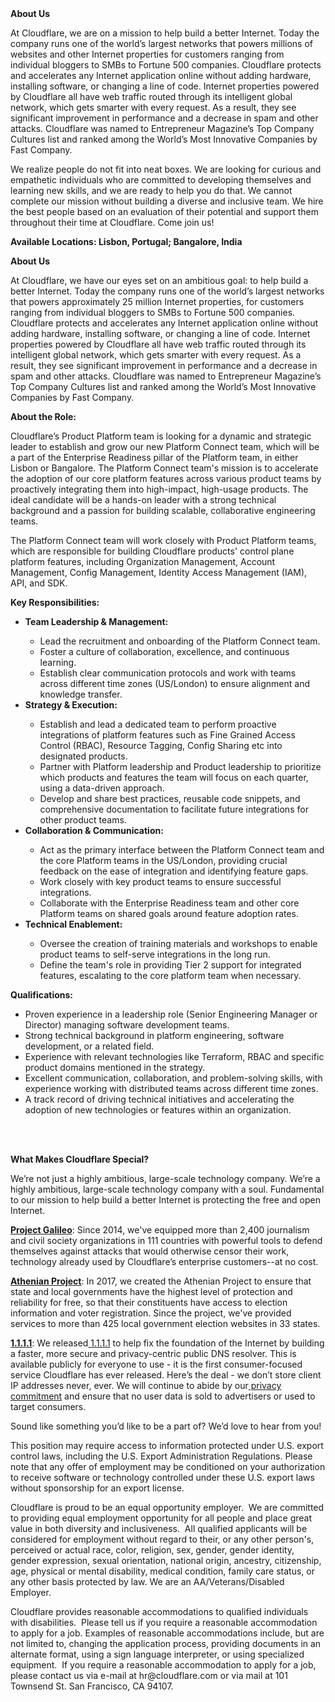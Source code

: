 <div class="content-intro">
	<div><strong>About Us</strong></div>
	<div>
		<p>At Cloudflare, we are on a mission to help build a better Internet. Today the company runs one of the world’s largest networks that powers millions of websites and other Internet properties for customers ranging from individual bloggers to SMBs to Fortune 500 companies. Cloudflare protects and accelerates any Internet application online without adding hardware, installing software, or changing a line of code. Internet properties powered by Cloudflare all have web traffic routed through its intelligent global network, which gets smarter with every request. As a result, they see significant improvement in performance and a decrease in spam and other attacks. Cloudflare was named to Entrepreneur Magazine’s Top Company Cultures list and ranked among the World’s Most Innovative Companies by Fast Company.&nbsp;</p>
		<p><span style="font-weight: 400;">We realize people do not fit into neat boxes. We are looking for curious and empathetic individuals who are committed to developing themselves and learning new skills, and we are ready to help you do that. We cannot complete our mission without building a diverse and inclusive team. We hire the best people based on an evaluation of their potential and support them throughout their time at Cloudflare. Come join us!&nbsp;</span></p>
	</div>
</div>
<p><strong>Available Locations: Lisbon, Portugal; Bangalore, India</strong></p>
<p><strong>About Us</strong></p>
<p>At Cloudflare, we have our eyes set on an ambitious goal: to help build a better Internet. Today the company runs one of the world’s largest networks that powers approximately 25 million Internet properties, for customers ranging from individual bloggers to SMBs to Fortune 500 companies. Cloudflare protects and accelerates any Internet application online without adding hardware, installing software, or changing a line of code. Internet properties powered by Cloudflare all have web traffic routed through its intelligent global network, which gets smarter with every request. As a result, they see significant improvement in performance and a decrease in spam and other attacks. Cloudflare was named to Entrepreneur Magazine’s Top Company Cultures list and ranked among the World’s Most Innovative Companies by Fast Company.&nbsp;</p>
<p><strong>About the Role:</strong></p>
<p>Cloudflare’s Product Platform team is looking for a dynamic and strategic leader to establish and grow our new Platform Connect team, which will be a part of the Enterprise Readiness pillar of the Platform team, in either Lisbon or Bangalore. The Platform Connect team's mission is to accelerate the adoption of our core platform features across various product teams by proactively integrating them into high-impact, high-usage products. The ideal candidate will be a hands-on leader with a strong technical background and a passion for building scalable, collaborative engineering teams.</p>
<p>The Platform Connect team will work closely with Product Platform teams, which are responsible for building Cloudflare products' control plane platform features, including Organization Management, Account Management, Config Management, Identity Access Management (IAM), API, and SDK.</p>
<p><strong>Key Responsibilities:</strong></p>
<ul>
	<li><strong>Team Leadership &amp; Management:</strong></li>
	<ul>
		<li>Lead the recruitment and onboarding of the Platform Connect team.</li>
		<li>Foster a culture of collaboration, excellence, and continuous learning.</li>
		<li>Establish clear communication protocols and work with teams across different time zones (US/London) to ensure alignment and knowledge transfer.</li>
	</ul>
	<li><strong>Strategy &amp; Execution:</strong></li>
	<ul>
		<li>Establish and lead a dedicated team to perform proactive integrations of platform features such as Fine Grained Access Control (RBAC), Resource Tagging, Config Sharing etc into designated products.</li>
		<li>Partner with Platform leadership and Product leadership to prioritize which products and features the team will focus on each quarter, using a data-driven approach.</li>
		<li>Develop and share best practices, reusable code snippets, and comprehensive documentation to facilitate future integrations for other product teams.</li>
	</ul>
	<li><strong>Collaboration &amp; Communication:</strong></li>
	<ul>
		<li>Act as the primary interface between the Platform Connect team and the core Platform teams in the US/London, providing crucial feedback on the ease of integration and identifying feature gaps.</li>
		<li>Work closely with key product teams to ensure successful integrations.</li>
		<li>Collaborate with the Enterprise Readiness team and other core Platform teams on shared goals around feature adoption rates.</li>
	</ul>
	<li><strong>Technical Enablement:</strong></li>
	<ul>
		<li>Oversee the creation of training materials and workshops to enable product teams to self-serve integrations in the long run.</li>
		<li>Define the team's role in providing Tier 2 support for integrated features, escalating to the core platform team when necessary.</li>
	</ul>
</ul>
<p><strong>Qualifications:</strong></p>
<ul>
	<li>Proven experience in a leadership role (Senior Engineering Manager or Director) managing software development teams.</li>
	<li>Strong technical background in platform engineering, software development, or a related field.</li>
	<li>Experience with relevant technologies like Terraform, RBAC and specific product domains mentioned in the strategy.</li>
	<li>Excellent communication, collaboration, and problem-solving skills, with experience working with distributed teams across different time zones.</li>
	<li>A track record of driving technical initiatives and accelerating the adoption of new technologies or features within an organization.</li>
</ul>
<p><br><br></p>
<div class="content-conclusion">
	<p><strong>What Makes Cloudflare Special?</strong></p>
	<p><span style="font-weight: 400;">We’re not just a highly ambitious, large-scale technology company. We’re a highly ambitious, large-scale technology company with a soul. Fundamental to our mission to help build a better Internet is protecting the free and open Internet.</span></p>
	<p><a href="https://blog.cloudflare.com/protecting-free-expression-online/"><strong>Project Galileo</strong></a><span style="font-weight: 400;">: Since 2014, we've equipped more than 2,400 journalism and civil society organizations in 111 countries with powerful tools to defend themselves against attacks that would otherwise censor their work, technology already used by Cloudflare’s enterprise customers--at no cost.</span></p>
	<p><strong><a href="https://www.cloudflare.com/athenian/">Athenian Project</a></strong><span style="font-weight: 400;">: In 2017, we created the Athenian Project to ensure that state and local governments have the highest level of protection and reliability for free, so that their constituents have access to election information and voter registration. Since the project, we've provided services to more than 425 local government election websites in 33 states.</span></p>
	<p><a href="https://1.1.1.1/"><strong>1.1.1.1</strong></a><span style="font-weight: 400;">: We released</span><a href="https://1.1.1.1/"> <span style="font-weight: 400;">1.1.1.1</span></a><span style="font-weight: 400;"> to help fix the foundation of the Internet by building a faster, more secure and privacy-centric public DNS resolver. This is available publicly for everyone to use - it is the first consumer-focused service Cloudflare has ever released. Here’s the deal - we don’t store client IP addresses never, ever. We will continue to abide by our</span><a href="https://developers.cloudflare.com/1.1.1.1/privacy/public-dns-resolver"> privacy commitment</a><span style="font-weight: 400;"> and ensure that no user data is sold to advertisers or used to target consumers.</span></p>
	<p><span style="font-weight: 400;">Sound like something you’d like to be a part of? We’d love to hear from you!</span></p>
	<p><span style="font-weight: 400;">This position may require access to information protected under U.S. export control laws, including the U.S. Export Administration Regulations. Please note that any offer of employment may be conditioned on your authorization to receive software or technology controlled under these U.S. export laws without sponsorship for an export license.</span></p>
	<p><span style="font-weight: 400;">Cloudflare is proud to be an equal opportunity employer. &nbsp;We are committed to providing equal employment opportunity for all people and place great value in both diversity and inclusiveness. &nbsp;All qualified applicants will be considered for employment without regard to their, or any other person's, perceived or actual</span> <span style="font-weight: 400;">race, color, religion, sex, gender, gender identity, gender expression, sexual orientation, national origin, ancestry, citizenship, age, physical or mental disability, medical condition, family care status, or any other basis protected by law. </span><span style="font-weight: 400;">We are an AA/Veterans/Disabled Employer.</span></p>
	<p><span style="font-weight: 400;">Cloudflare provides reasonable accommodations to qualified individuals with disabilities. &nbsp;Please tell us if you require a reasonable accommodation to apply for a job. Examples of reasonable accommodations include, but are not limited to, changing the application process, providing documents in an alternate format, using a sign language interpreter, or using specialized equipment. &nbsp;If you require a reasonable accommodation to apply for a job, please contact us via e-mail at </span><span style="font-weight: 400;">hr@cloudflare.com</span><span style="font-weight: 400;"> or via mail at 101 Townsend St. San Francisco, CA 94107.</span></p>
</div>